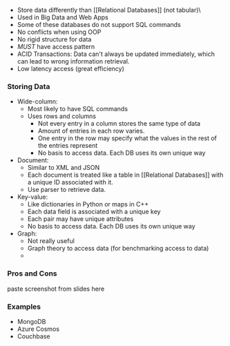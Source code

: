 - Store data differently than [[Relational Databases]] (not tabular)\
- Used in Big Data and Web Apps
- Some of these databases do not support SQL commands
- No conflicts when using OOP
- No rigid structure for data 
- _MUST_ have access pattern
- ACID Transactions: Data can't always be updated immediately, which can lead to wrong information retrieval.
- Low latency access (great efficiency)

### Storing Data 
- Wide-column:
	- Most likely to have SQL commands 
	- Uses rows and columns
		- Not every entry in a column stores the same type of data 
		- Amount of entries in each row varies.
		- One entry in the row may specify what the values in the rest of the entries represent 
		- No basis to access data. Each DB uses its own unique way 
- Document:
	- Similar to XML and JSON
	- Each document is treated like a table in [[Relational Databases]] with a unique ID associated with it.
	- Use parser to retrieve data.
- Key-value:
	- Like dictionaries in Python or maps in C++
	- Each data field is associated with a unique key 
	- Each pair may have unique attributes
	- No basis to access data. Each DB uses its own unique way 
- Graph:
	- Not really useful 
	- Graph theory to access data (for benchmarking access to data)
	- 

### Pros and Cons 
paste screenshot from slides here
### Examples 
- MongoDB
- Azure Cosmos
- Couchbase